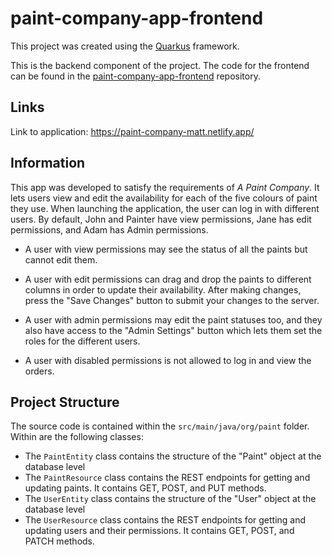 # paint-company-app-frontend

This project was created using the [Quarkus](https://www.quarkus.io) framework.

This is the backend component of the project. The code for the frontend can be found in the [paint-company-app-frontend](https://www.github.com/matt-marko/paint-company-app-frontend) repository.

## Links

Link to application: https://paint-company-matt.netlify.app/

## Information

This app was developed to satisfy the requirements of _A Paint Company_. It lets users view and edit the availability for each of the five colours of paint they use. When launching the application, the user can log in with different users. By default, John and Painter have view permissions, Jane has edit permissions, and Adam has Admin permissions.

- A user with view permissions may see the status of all the paints but cannot edit them.

- A user with edit permissions can drag and drop the paints to different columns in order to update their availability. After making changes, press the "Save Changes" button to submit your changes to the server.

- A user with admin permissions may edit the paint statuses too, and they also have access to the "Admin Settings" button which lets them set the roles for the different users.

- A user with disabled permissions is not allowed to log in and view the orders.

## Project Structure

The source code is contained within the `src/main/java/org/paint` folder. Within are the following classes:

- The `PaintEntity` class contains the structure of the "Paint" object at the database level
- The `PaintResource` class contains the REST endpoints for getting and updating paints. It contains GET, POST, and PUT methods.
- The `UserEntity` class contains the structure of the "User" object at the database level
- The `UserResource` class contains the REST endpoints for getting and updating users and their permissions. It contains GET, POST, and PATCH methods.
